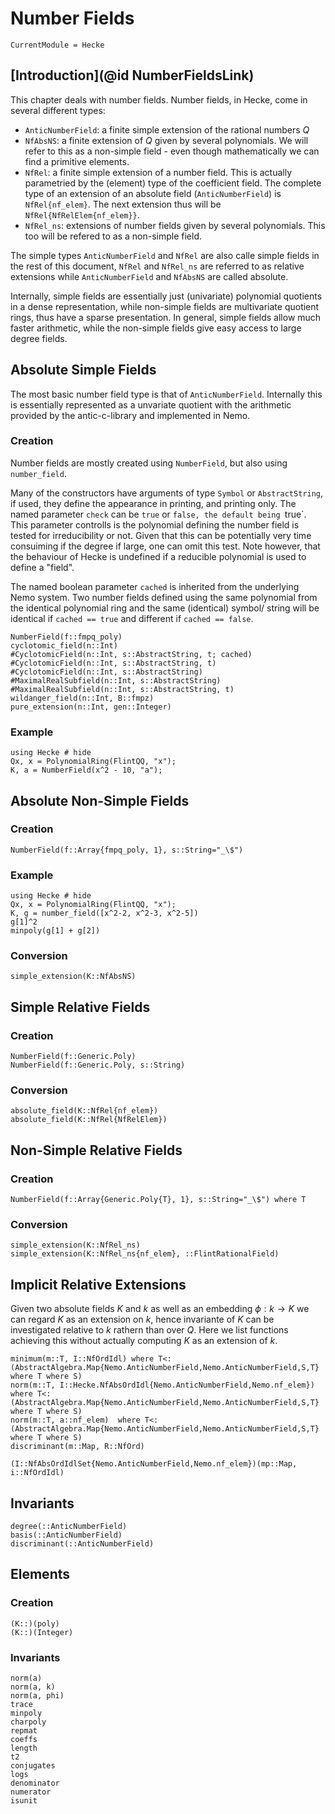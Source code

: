 # Number Fields

```@meta
CurrentModule = Hecke
```

## [Introduction](@id NumberFieldsLink)

This chapter deals with number fields. Number fields, in Hecke, come in several
different types:
 - `AnticNumberField`: a finite simple extension of the rational numbers $Q$
 - `NfAbsNS`: a finite extension of $Q$ given by several polynomials.
 We will refer to this as a non-simple field - even though mathematically
 we can find a primitive elements.
 - `NfRel`: a finite simple extension of a number field. This is 
    actually parametried by the (element) type of the coefficient field.
    The complete type of an extension of an absolute field (`AnticNumberField`)
    is `NfRel{nf_elem}`. The next extension thus will be
    `NfRel{NfRelElem{nf_elem}}`.
 - `NfRel_ns`: extensions of number fields given by several polynomials.
    This too will be refered to as a non-simple field.

The simple types `AnticNumberField` and `NfRel` are also calle simple
fields in the rest of this document, `NfRel` and `NfRel_ns` are referred
to as relative extensions while `AnticNumberField` and `NfAbsNS` are
called absolute.

Internally, simple fields are essentially just (univariate) polynomial
quotients in a dense representation, while non-simple fields are
multivariate quotient rings, thus have a sparse presentation.
In general, simple fields allow much faster arithmetic, while 
the non-simple fields give easy access to large degree fields.


## Absolute Simple Fields

The most basic number field type is that of `AnticNumberField`. Internally
this is essentially represented as a unvariate quotient with the
arithmetic provided by the antic-c-library and implemented in Nemo.

### Creation
Number fields are mostly created using `NumberField`, but also using
`number_field`.

Many of the constructors have arguments of type `Symbol` or `AbstractString`,
if used, they define the appearance in printing, and printing only.
The named parameter `check` can be `true` or `false, the default being `true`.
This parameter controlls is the polynomial defining the number field is
tested for irreducibility or not. Given that this can be potentially 
very time consuiming if the degree if large, one can omit this test. Note
however, that the behaviour of Hecke is undefined if a reducible polynomial
is used to define a "field".

The named boolean parameter `cached` is inherited from the underlying Nemo
system. Two number fields defined using the same polynomial from the
identical polynomial ring and the same (identical) symbol/ string
will be identical if `cached == true` and different if `cached == false`.

```@docs
NumberField(f::fmpq_poly)
cyclotomic_field(n::Int)
#CyclotomicField(n::Int, s::AbstractString, t; cached)
#CyclotomicField(n::Int, s::AbstractString, t)
#CyclotomicField(n::Int, s::AbstractString)
#MaximalRealSubfield(n::Int, s::AbstractString)
#MaximalRealSubfield(n::Int, s::AbstractString, t)
wildanger_field(n::Int, B::fmpz)
pure_extension(n::Int, gen::Integer)
```


### Example

```@repl
using Hecke # hide
Qx, x = PolynomialRing(FlintQQ, "x");
K, a = NumberField(x^2 - 10, "a");
```

## Absolute Non-Simple Fields
### Creation
```@docs
NumberField(f::Array{fmpq_poly, 1}, s::String="_\$")
```

### Example

```@repl
using Hecke # hide
Qx, x = PolynomialRing(FlintQQ, "x");
K, g = number_field([x^2-2, x^2-3, x^2-5])
g[1]^2
minpoly(g[1] + g[2])
```

### Conversion
```@docs
simple_extension(K::NfAbsNS)
```

## Simple Relative Fields
### Creation
```@docs
NumberField(f::Generic.Poly)
NumberField(f::Generic.Poly, s::String)
```

### Conversion
```@docs
absolute_field(K::NfRel{nf_elem})
absolute_field(K::NfRel{NfRelElem})
```

## Non-Simple Relative Fields
### Creation
```@docs
NumberField(f::Array{Generic.Poly{T}, 1}, s::String="_\$") where T
```

### Conversion
```@docs
simple_extension(K::NfRel_ns)
simple_extension(K::NfRel_ns{nf_elem}, ::FlintRationalField)
```

## Implicit Relative Extensions
Given two absolute fields $K$ and $k$ as well as an embedding $\phi:k \to K$
we can regard $K$ as an extension on $k$, hence invariante of $K$ can
be investigated relative to $k$ rathern than over $Q$.
Here we list functions achieving this without actually computing
$K$ as an extension of $k$.

```@docs
minimum(m::T, I::NfOrdIdl) where T<:(AbstractAlgebra.Map{Nemo.AnticNumberField,Nemo.AnticNumberField,S,T} where T where S)
norm(m::T, I::Hecke.NfAbsOrdIdl{Nemo.AnticNumberField,Nemo.nf_elem}) where T<:(AbstractAlgebra.Map{Nemo.AnticNumberField,Nemo.AnticNumberField,S,T} where T where S)
norm(m::T, a::nf_elem)  where T<:(AbstractAlgebra.Map{Nemo.AnticNumberField,Nemo.AnticNumberField,S,T} where T where S)
discriminant(m::Map, R::NfOrd)
```

```@docs
(I::NfAbsOrdIdlSet{Nemo.AnticNumberField,Nemo.nf_elem})(mp::Map, i::NfOrdIdl)
```

## Invariants

```@docs
degree(::AnticNumberField)
basis(::AnticNumberField)
discriminant(::AnticNumberField)
```

## Elements

### Creation

```@docs
(K::)(poly)
(K::)(Integer)
```

### Invariants

```@doc
norm(a)
norm(a, k)
norm(a, phi)
trace
minpoly
charpoly
repmat
coeffs
length
t2
conjugates
logs
denominator
numerator
isunit
```

